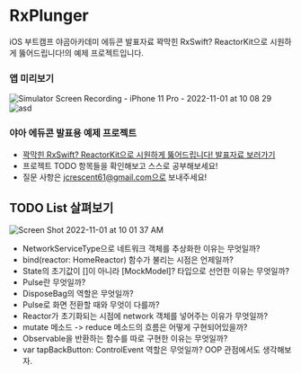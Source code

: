 # RxPlunger
iOS 부트캠프 야곰아카데미 에듀콘 발표자료 꽉막힌 RxSwift? ReactorKit으로 시원하게 뚫어드립니다!의 예제 프로젝트입니다.


### 앱 미리보기
![Simulator Screen Recording - iPhone 11 Pro - 2022-11-01 at 10 08 29](https://user-images.githubusercontent.com/80380535/199137029-52686ba9-5a28-4c99-a3c6-c103544a7af9.gif) ![asd](https://user-images.githubusercontent.com/80380535/199137587-cc048fe4-d416-4686-ae4b-ddf260be26a5.gif)



### 야아 에듀콘 발표용 예제 프로젝트
- [꽉막힌 RxSwift? ReactorKit으로 시원하게 뚫어드립니다! 발표자료 보러가기](https://drive.google.com/drive/folders/1lVrjxanwPguSTU511e8T9kVmuE1jAhrk?usp=sharing)
- 프로젝트 TODO 항목들을 확인해보고 스스로 공부해보세요!
- 질문 사항은 jcrescent61@gmail.com으로 보내주세요!



## TODO List 살펴보기
![Screen Shot 2022-11-01 at 10 01 37 AM](https://user-images.githubusercontent.com/80380535/199136401-1a0d56b8-d662-4df0-a05e-88c18b6a876d.png)

- NetworkServiceType으로 네트워크 객체를 추상화한 이유는 무엇일까?
- bind(reactor: HomeReactor) 함수가 불리는 시점은 언제일까?
- State의 초기값이 []이 아니라 [MockModel]? 타입으로 선언한 이유는 무엇일까?
- Pulse란 무엇일까?
- DisposeBag의 역할은 무엇일까?
- Pulse로 화면 전환할 때와 무엇이 다를까?
- Reactor가 초기화되는 시점에 network 객체를 넣어주는 이유가 무엇일까?
- mutate 메소드 -> reduce 메소드의 흐름은 어떻게 구현되어있을까?
- Observable<Mutation>을 반환하는 함수를 따로 구현한 이유는 무엇일까?
- var tapBackButton: ControlEvent<Void> 역할은 무엇일까? OOP 관점에서도 생각해보자.

